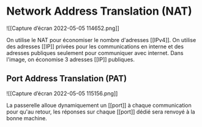 
# Network Address Translation (NAT)
![[Capture d’écran 2022-05-05 114652.png]]

On utilise le NAT pour économiser le nombre d'adresses [[IPv4]].
On utilise des adresses [[IP]] privées pour les communications en interne et des adresses publiques seulement pour communiquer avec internet. Dans l'image, on économise 3 adresses [[IP]] publiques. 

## Port Address Translation (PAT)

![[Capture d’écran 2022-05-05 115156.png]]

La passerelle alloue dynamiquement un [[port]] à chaque communication pour qu'au retour, les réponses sur chaque [[port]] dédié sera renvoyé à la bonne machine. 